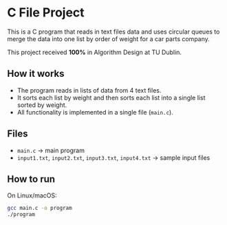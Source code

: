 # C File Project

This is a C program that reads in text files data and uses circular queues to merge the data into one list by order of weight for a car parts company.

This project received **100%** in Algorithm Design at TU Dublin.

## How it works
- The program reads in lists of data from 4 text files.
- It sorts each list by weight and then sorts each list into a single list sorted by weight.
- All functionality is implemented in a single file (`main.c`).

## Files
- `main.c` → main program
- `input1.txt`, `input2.txt`, `input3.txt`, `input4.txt` → sample input files

## How to run
On Linux/macOS:
```bash
gcc main.c -o program
./program
